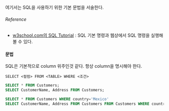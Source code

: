 여기서는 SQL을 사용하기 위한 기본 문법을 서술한다.

###### Reference
 - [w3school.com의 SQL Tutorial](http://www.w3schools.com/sql/default.asp) : SQL 기본 명령과 웹상에서 SQL 명령을 실행해 볼 수 있다.
 
#### 문법
SQL은 기본적으로 column 위주인것 같다. 
항상 column을 명시해야 한다. 

`SELECT <컬럼> FROM <TABLE> WHERE <조건>`

``` sql
SELECT * FROM Customers;
SELECT CustomerName, Address FROM Customers;

SELECT * FROM Customers WHERE country='Mexico'
SELECT CustomerName, Address FROM Customers FROM Customers WHERE country='Mexico';

```
